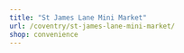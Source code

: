 ```yaml
---
title: "St James Lane Mini Market"
url: /coventry/st-james-lane-mini-market/
shop: convenience
---
```

